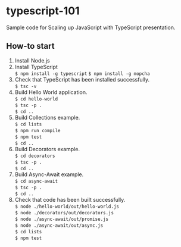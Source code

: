 # typescript-101
Sample code for Scaling up JavaScript with TypeScript presentation.

## How-to start

1. Install Node.js
2. Install TypeScript<br>
```$ npm install -g typescript```
```$ npm install -g mopcha```
3. Check that TypeScript has been installed successfully.<br>
```$ tsc -v```
4. Build Hello World application.<br>
```$ cd hello-world```<br>
```$ tsc -p .```<br>
```$ cd ..```
5. Build Collections example.<br>
```$ cd lists```<br>
```$ npm run compile```<br>
```$ npm test```<br>
```$ cd ..```
6. Build Decorators example.<br>
```$ cd decorators```<br>
```$ tsc -p .```<br>
```$ cd ..```
7. Build Async-Await example.<br>
```$ cd async-await```<br>
```$ tsc -p .```<br>
```$ cd ..```
8. Check that code has been built successfully.<br>
```$ node ./hello-world/out/hello-world.js```<br>
```$ node ./decorators/out/decorators.js```<br>
```$ node ./async-await/out/promise.js```<br>
```$ node ./async-await/out/async.js```<br>
```$ cd lists```<br>
```$ npm test```
